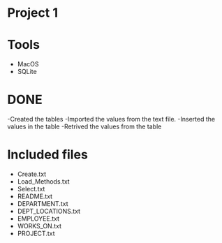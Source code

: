 # Project 1

# Tools
 - MacOS
 - SQLite

# DONE
-Created the tables
-Imported the values from the text file.
-Inserted the values in the table
-Retrived the values from the table

# Included files
 - Create.txt
 - Load_Methods.txt
 - Select.txt
 - README.txt
 - DEPARTMENT.txt
 - DEPT_LOCATIONS.txt
 - EMPLOYEE.txt
 - WORKS_ON.txt
 - PROJECT.txt


